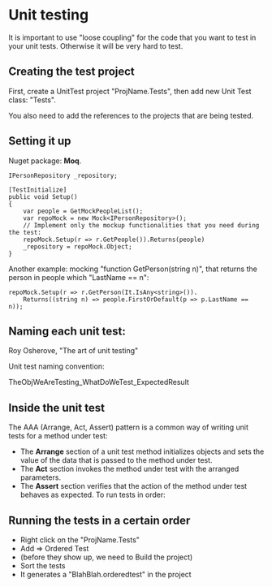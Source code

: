 # Unit testing


It is important to use "loose coupling" for the code that you want to test in your unit tests. Otherwise it will be very hard to test.


## Creating the test project

First, create a UnitTest project "ProjName.Tests", then add new Unit Test class: "<YourUnitOfWork>Tests".

You also need to add the references to the projects that are being tested.


## Setting it up

Nuget package: **Moq**.

	IPersonRepository _repository;
	
	[TestInitialize]
	public void Setup()
	{
		var people = GetMockPeopleList();
		var repoMock = new Mock<IPersonRepository>();
		// Implement only the mockup functionalities that you need during the test:
		repoMock.Setup(r => r.GetPeople()).Returns(people)
		_repository = repoMock.Object;
	}

Another example: mocking "function GetPerson(string n)", that returns the person in people which "LastName == n":

	repoMock.Setup(r => r.GetPerson(It.IsAny<string>()).
	    Returns((string n) => people.FirstOrDefault(p => p.LastName == n));

## Naming each unit test:

Roy Osherove, "The art of unit testing"

Unit test naming convention:

TheObjWeAreTesting_WhatDoWeTest_ExpectedResult


## Inside the unit test

The AAA (Arrange, Act, Assert) pattern is a common way of writing unit tests for a method under test:
* The **Arrange** section of a unit test method initializes objects and sets the value of the data that is passed to the method under test.
* The **Act** section invokes the method under test with the arranged parameters.
* The **Assert** section verifies that the action of the method under test behaves as expected.
To run tests in order:


## Running the tests in a certain order

* Right click on the "ProjName.Tests"
* Add => Ordered Test
* (before they show up, we need to Build the project)
* Sort the tests
* It generates a "BlahBlah.orderedtest" in the project

